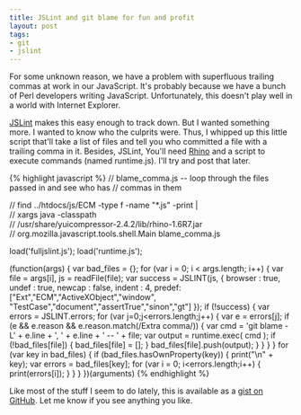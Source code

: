 ```yaml
---
title: JSLint and git blame for fun and profit
layout: post
tags:
- git
- jslint
---
```

For some unknown reason, we have a problem with superfluous trailing commas at
work in our JavaScript. It's probably because we have a bunch of Perl
developers writing JavaScript. Unfortunately, this doesn't play well in a
world with Internet Explorer.

[JSLint](http://www.jslint.com) makes this easy enough to track down. But I
wanted something more. I wanted to know who the culprits were. Thus, I whipped
up this little script that'll take a list of files and tell you who committed
a file with a trailing comma in it. Besides, JSLint, You'll need
[Rhino](https://www.mozilla.org/rhino/) and a script to execute commands
(named runtime.js). I'll try and post that later.

{% highlight javascript %}
// blame_comma.js -- loop through the files passed in and see who has
// commas in them

// find ../htdocs/js/ECM -type f -name "*.js" -print | \
// xargs java -classpath \
//   /usr/share/yuicompressor-2.4.2/lib/rhino-1.6R7.jar \
//   org.mozilla.javascript.tools.shell.Main blame_comma.js

load('fulljslint.js');
load('runtime.js');

(function(args) {
    var bad_files = {};
    for (var i = 0; i < args.length; i++) {
        var file = args[i],
            js = readFile(file);
        var success = JSLINT(js, {
		    browser : true,
            undef   : true,
            newcap  : false,
            indent  : 4,
            predef: ["Ext","ECM","ActiveXObject","window",
                     "TestCase","document","assertTrue","sinon","gt"]
	    });
        if (!success) {
            var errors = JSLINT.errors;
            for (var j=0;j<errors.length;j++) {
                var e = errors[j];
                if (e && e.reason && e.reason.match(/Extra comma/)) {
                    var cmd = 'git blame -L' + e.line + ', ' +
                              e.line + ' -- ' + file;
                    var output = runtime.exec( cmd );
                    if (!bad_files[file]) {
                        bad_files[file] = [];
                    }
                    bad_files[file].push(output);
                }
            }
        }
    }
    for (var key in bad_files) {
        if (bad_files.hasOwnProperty(key)) {
            print("\n" + key);
            var errors = bad_files[key];
            for (var i = 0; i<errors.length;i++) {
                print(errors[i]);
            }
        }
    }
})(arguments)
{% endhighlight %}

Like most of the stuff I seem to do lately, this is available as a
[gist on GitHub](https://gist.github.com/947059). Let me know if you see
anything you like.
